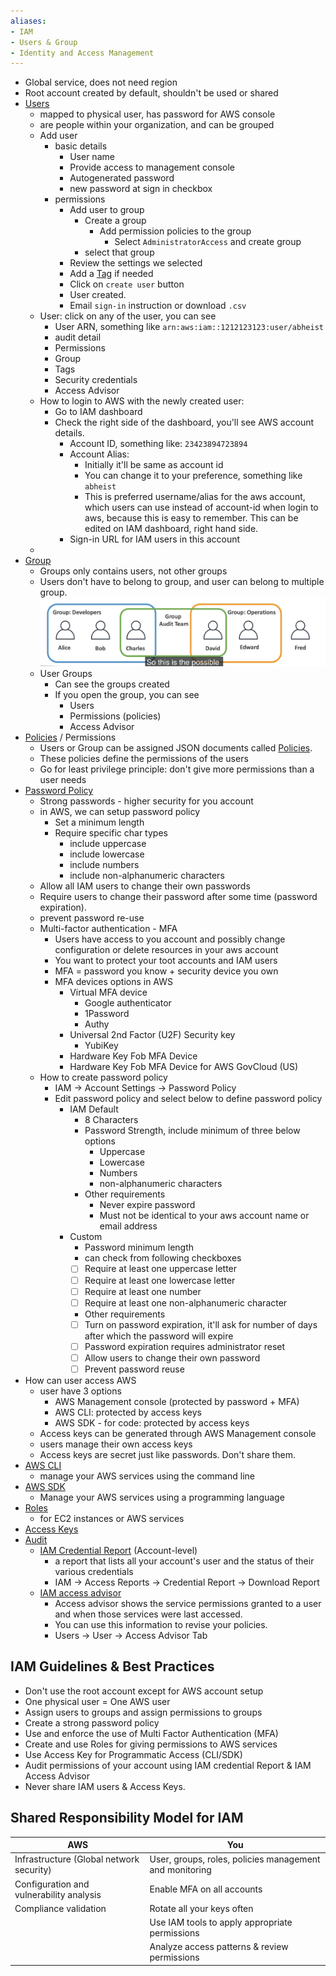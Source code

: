 ```yaml
---
aliases:
- IAM
- Users & Group
- Identity and Access Management
---
```


- Global service, does not need region
- Root account created by default, shouldn't be used or shared
- [Users](Users.md)
	- mapped to physical user, has password for AWS console
	- are people within your organization, and can be grouped
	- Add user
		- basic details
			- User name
			- Provide access to  management console
			- Autogenerated password
			- new password at sign in checkbox
		- permissions
			- Add user to group
				- Create a group
					- Add permission policies to the group
						- Select `AdministratorAccess` and create group
				- select that group
			- Review the settings we selected
			- Add a [Tag](Tag) if needed
			- Click on `create user` button
			- User created.
			- Email `sign-in` instruction or download `.csv` 
	- User: click on any of the user, you can see
		- User ARN, something like `arn:aws:iam::1212123123:user/abheist`
		- audit detail
		- Permissions
		- Group
		- Tags
		- Security credentials
		- Access Advisor
	- How to login to AWS with the newly created user:
		- Go to IAM dashboard
		- Check the right side of the dashboard, you'll see AWS account details.
			- Account ID, something like: `23423894723894`
			- Account Alias:
				- Initially it'll be same as account id
				- You can change it to your preference, something like `abheist`
				- This is preferred username/alias for the aws account, which users can use instead of account-id when login to aws, because this is easy to remember. This can be edited on IAM dashboard, right hand side.
			- Sign-in URL for IAM users in this account
	- 
- [Group](Group)
	- Groups only contains users, not other groups
	- Users don't have to belong to group, and user can belong to multiple group.  ![Screenshot 2023-06-04 at 10.23.01 AM](../images%201/Screenshot%202023-06-04%20at%2010.23.01%20AM.png)
	- User Groups
		- Can see the groups created
		- If you open the group, you can see
			- Users
			- Permissions (policies)
			- Access Advisor
- [Policies](Policies.md) / Permissions
	- Users or Group can be assigned JSON documents called [Policies](Policies.md).
	- These policies define the permissions of the users
	- Go for least privilege principle: don't give more permissions than a user needs
- [Password Policy](Password%20Policy.md)
	- Strong passwords - higher security for you account
	- in AWS, we can setup password policy
		- Set a minimum length
		- Require specific char types
			- include uppercase
			- include lowercase
			- include numbers
			- include non-alphanumeric characters
	-  Allow all IAM users to change their own passwords
	- Require users to change their password after some time (password expiration).
	- prevent password re-use
	- Multi-factor authentication - MFA
		- Users have access to you account and possibly change configuration or delete resources in your aws account
		- You want to protect your toot accounts and IAM users
		- MFA  = password you know + security device you own
		- MFA devices options in AWS
			- Virtual MFA device
				- Google authenticator
				- 1Password
				- Authy
			- Universal 2nd Factor (U2F) Security key
				- YubiKey
			- Hardware Key Fob MFA Device
			- Hardware Key Fob MFA Device for AWS GovCloud (US)
	- How to create password policy
		- IAM → Account Settings → Password Policy
		- Edit password policy and select below to define password policy
			- IAM Default
				- 8 Characters
				- Password Strength, include minimum of three below options
					- Uppercase
					- Lowercase
					- Numbers
					- non-alphanumeric characters
				- Other requirements
					- Never expire password
					- Must not be identical to your aws account name or email address
			- Custom
				- Password minimum length
				- can check from following checkboxes
				- [ ] Require at least one uppercase letter
				- [ ] Require at least one lowercase letter
				- [ ] Require at least one number
				- [ ] Require at least one non-alphanumeric character
				- Other requirements
				- [ ] Turn on password expiration, it'll ask for number of days after which the password will expire
				- [ ] Password expiration requires administrator reset
				- [ ] Allow users to change their own password
				- [ ] Prevent password reuse
- How can user access AWS
	- user have 3 options
		- AWS Management console (protected by password + MFA)
		- AWS CLI: protected by access keys
		- AWS SDK - for code: protected by access keys
	- Access keys can be generated through AWS Management console
	- users manage their own access keys
	- Access keys are secret just like passwords. Don't share them.
- [AWS CLI](AWS%20CLI.md)
	- manage your AWS services using the command line
- [AWS SDK](AWS%20SDK.md)
	- Manage your AWS services using a programming language
- [Roles](Roles.md)
	- for EC2 instances or AWS services
- [Access Keys](Access%20Keys)
- [Audit](IAM%20Security%20Tools)
	- [IAM Credential Report](IAM%20Credential%20Report) (Account-level)
		- a report that lists all your account's user and the status of their various credentials
		- IAM → Access Reports → Credential Report → Download Report
	- [IAM access advisor](IAM%20access%20advisor)
		- Access advisor shows the service permissions granted to a user and when those services were last accessed.
		- You can use this information to revise your policies.
		- Users → User → Access Advisor Tab

## IAM Guidelines & Best Practices
- Don't use the root account except for AWS account setup
- One physical user = One AWS user
- Assign users to groups and assign permissions to groups
- Create a strong password policy
- Use and enforce the use of Multi Factor Authentication (MFA)
- Create and use Roles for giving permissions to AWS services
- Use Access Key for Programmatic Access (CLI/SDK)
- Audit permissions of your account using IAM credential Report & IAM Access Advisor
- Never share IAM users & Access Keys.

## Shared Responsibility Model for IAM

| AWS | You |
|---|---|
| Infrastructure (Global network security) | User, groups, roles, policies management and monitoring |
| Configuration and vulnerability analysis | Enable MFA on all accounts |
| Compliance validation | Rotate all your keys often |
|  | Use IAM tools to apply appropriate permissions |
|  | Analyze access patterns & review permissions |
